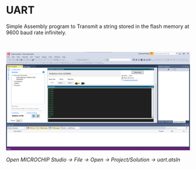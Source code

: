 # UART
Simple Assembly program to Transmit a string stored in the flash memory at 9600 baud rate infinitely.  
  
<br>  

![Serial Port Ouptut](UART.png)  
  
*Open MICROCHIP Studio -> File -> Open -> Project/Solution -> uart.atsln*
